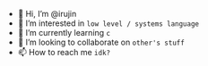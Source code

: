 - 👋 Hi, I’m @irujin
- 👀 I’m interested in `low level / systems language`
- 🌱 I’m currently learning `c`
- 💞️ I’m looking to collaborate on `other's stuff`
- 📫 How to reach me `idk?`

<!---
irujin/irujin is a ✨ special ✨ repository because its `README.md` (this file) appears on your GitHub profile.
You can click the Preview link to take a look at your changes.
--->
